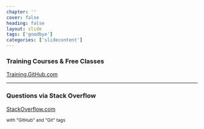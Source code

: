 ```yaml
---
chapter: ''
cover: false
heading: false
layout: slide
tags: ['goodbye']
categories: ['slidecontent']
---
```


### Training Courses & Free Classes
[Training.GitHub.com](https://training.github.com)

---

### Questions via Stack Overflow
[StackOverflow.com](http://stackoverflow.com/questions/tagged/github+git)
<p><small>with "GitHub" and "Git" tags</small></p>